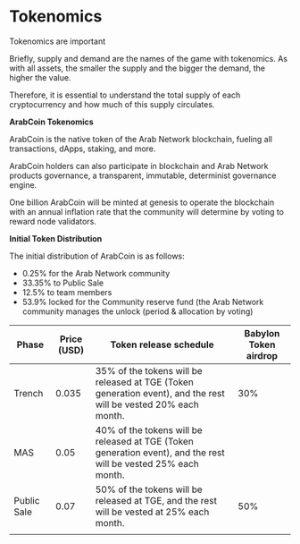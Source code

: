 # Tokenomics

Tokenomics are important&#x20;

Briefly, supply and demand are the names of the game with tokenomics. As with all assets, the smaller the supply and the bigger the demand, the higher the value.

Therefore, it is essential to understand the total supply of each cryptocurrency and how much of this supply circulates.

**ArabCoin Tokenomics**

ArabCoin is the native token of the Arab Network blockchain, fueling all transactions, dApps, staking, and more.

ArabCoin holders can also participate in blockchain and Arab Network products governance, a transparent, immutable, determinist governance engine.

One billion ArabCoin will be minted at genesis to operate the blockchain with an annual inflation rate that the community will determine by voting to reward node validators.

&#x20;

**Initial Token Distribution**

The initial distribution of ArabCoin is as follows:

* 0.25% for the Arab Network community
* 33.35% to Public Sale
* 12.5% to team members
* 53.9% locked for the Community reserve fund (the Arab Network community manages the unlock (period & allocation by voting)



| Phase       | Price (USD) | Token release schedule                                                                                          | Babylon Token airdrop |
| ----------- | ----------- | --------------------------------------------------------------------------------------------------------------- | --------------------- |
| Trench      | 0.035       | 35% of the tokens will be released at TGE (Token generation event), and the rest will be vested 20% each month. | 30%                   |
| MAS         | 0.05        | 40% of the tokens will be released at TGE (Token generation event), and the rest will be vested 25% each month. |                       |
| Public Sale | 0.07        | 50% of the tokens will be released at TGE, and the rest will be vested at 25% each month.                       | 50%                   |
|             |             |                                                                                                                 |                       |
